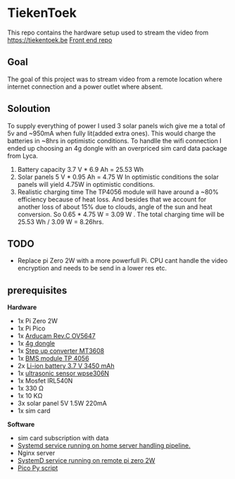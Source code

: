 # TiekenToek
This repo contains the hardware setup used to stream the video from https://tiekentoek.be
[Front end repo](https://github.com/MaximBauwelinck1/TiekEnToekFrontEnd)

## Goal
The goal of this project was to stream video from a remote location where internet connection and a power outlet where absent. 

## Soloution
To supply everything of power I used 3 solar panels wich give me a total of 5v and ~950mA when fully lit(added extra ones). This would charge the batteries in ~8hrs in optimistic conditions. To handlle the wifi connection I ended up choosing an 4g dongle with an overpriced sim card data package from Lyca. 

1) Battery capacity
   3.7 V * 6.9 Ah = 25.53 Wh
2) Solar panels
   5 V * 0.95 Ah = 4.75 W
   In optimistic conditions the solar panels will yield 4.75W in optimistic conditions.
3) Realistic charging time
   The TP4056 module will have around a ~80% efficiency because of heat loss. And besides that we account for another loss of about 15% due to clouds, angle of the sun and heat conversion. So 0.65 * 4.75 W = 3.09 W . The total charging time will be 25.53 Wh / 3.09 W = 8.26hrs.

## TODO
- Replace pi Zero 2W with a more powerfull Pi. CPU cant handle the video encryption and needs to be send in a lower res etc.

## prerequisites
**Hardware**
- 1x Pi Zero 2W
- 1x Pi Pico
- 1x [Arducam Rev.C OV5647](https://www.raspberrystore.nl/PrestaShop/nl/camera/558-arducam-revc-ov5647-cs-mount-cameramodule-4mm-lens-ls-2716.html)
- 1x [4g dongle](https://www.bol.com/be/nl/p/4g-wifi-dongle-glofi-wingle-f8-dongel-voor-draadloze-4g-150mbps-wit/9300000181539362/?Referrer=ENTcli_shipment_confirmation_standard_7131a3af-d2c5-4571-b5da-8ea3d4253ac7)
- 1x [Step up converter MT3608](https://www.az-delivery.de/nl/products/mt3608-dc-dc-step-up-modul-1)
- 1x [BMS module TP 4056](https://www.az-delivery.de/nl/products/az-delivery-laderegler-tp4056-mini-usb)
- 2x [Li-ion battery 3.7 V 3450 mAh](https://www.123accu.nl/Samsung-INR18650-35E-Li-ion-batterij-3-7-V-3450-mAh-8A-i49699.html)
- 1x [ultrasonic sensor wpse306N](https://whadda.com/product/ultrasonic-distance-sensor-wpse306n/)
- 1x Mosfet IRL540N
- 1x 330 Ω
- 1x 10 KΩ
- 3x solar panel 5V 1.5W 220mA
- 1x sim card

**Software**
-  sim card subscription with data
- [Systemd service running on home server handling pipeline.](https://github.com/MaximBauwelinck1/TiekenToek/blob/main/scripts/Streaming%20service%20home%20server)
- Nginx server
- [SystemD service running on remote pi zero 2W](https://github.com/MaximBauwelinck1/TiekenToek/blob/main/scripts/Streaming%20service%20zero%202W)
- [Pico Py script](https://github.com/MaximBauwelinck1/TiekenToek/blob/main/scripts/Pico)
